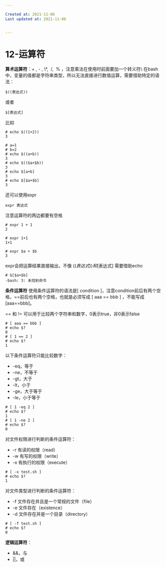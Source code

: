 ```yaml
---

Created at: 2021-11-06
Last updated at: 2021-11-06


---
```


# 12-运算符


**算术运算符**：+ , - , \\\*,  /,  % ，注意乘法在使用时前面要加一个转义符\\
在bash中，变量的值都是字符串类型，所以无法直接进行数值运算，需要借助特定的语法：
```
$((表达式))
```
或者
```
$[表达式]
```
比如
```
# echo $((1+2))
3
```
```
# a=1
# b=2
# echo $((a+b))
3
# echo $(($a+$b))
3
# echo $[a+b]
3
# echo $[$a+$b]
3
```

还可以使用expr
```
expr 表达式
```
注意运算符的两边都要有空格
```
# expr 1 + 1
2
```
```
# expr 1+1
1+1
```
```
# expr $a + $b
3
```
expr会把运算结果直接输出，不像 $((表达式)) 和 $\[表达式\] 需要借助echo
```
# $[$a+$b]
-bash: 3: 未找到命令
```

**条件运算符**
使用条件运算符的语法是\[ condition \]，注意condition前后有两个空格，==前后也有两个空格，也就是必须写成 \[ aaa == bbb \] ，不能写成\[aaa==bbb\]。

\== 和 != 可以用于比较两个字符串和数字，0表示true，非0表示false
```
# [ aaa == bbb ]
# echo $?
0
# [ 1 == 2 ]
# echo $?
1
```

以下条件运算符只能比较数字：

* \-eq，等于
* \-ne，不等于
* \-gt，大于
* \-lt，小于
* \-ge，大于等于
* \-le，小于等于

```
# [ 1 -eq 2 ]
# echo $?
1
# [ 1 -ne 2 ]
# echo $?
0
```

对文件权限进行判断的条件运算符：

* \-r 有读的权限（read）
* \-w 有写的权限（write）
* \-x 有执行的权限（execute）

```
# [ -x test.sh ]
# echo $?
1
```

对文件类型进行判断的条件运算符：

* \-f 文件存在并且是一个常规的文件（file）
* \-e 文件存在（existence）
* \-d 文件存在并是一个目录（directory）

```
# [ -f test.sh ]
# echo $?
0
```

**逻辑运算符**：

* &&，与
* ||，或

